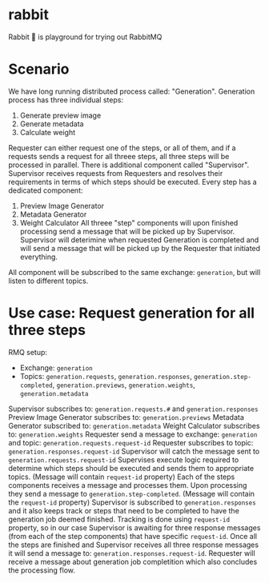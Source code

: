 # rabbit
Rabbit :rabbit: is playground for trying out RabbitMQ

# Scenario

We have long running distributed process called: "Generation". Generation process has three individual steps: 
1. Generate preview image
2. Generate metadata
3. Calculate weight

Requester can either request one of the steps, or all of them, and if a requests sends a request for all threee steps, all three steps will be processed in parallel.
There is additional component called "Supervisor". Supervisor receives requests from Requesters and resolves their requirements in terms of which steps should be executed.
Every step has a dedicated component:
1. Preview Image Generator
2. Metadata Generator
3. Weight Calculator
All threee "step" components will upon finished processing send a message that will be picked up by Supervisor.
Supervisor will deterimine when requested Generation is completed and will send a message that will be picked up by the Requester that initiated everything.

All component will be subscribed to the same exchange: `generation`, but will listen to different topics.

# Use case: Request generation for all three steps

RMQ setup:
* Exchange: `generation`
* Topics: `generation.requests`, `generation.responses`, `generation.step-completed`, `generation.previews`, `generation.weights`, `generation.metadata`

Supervisor subscribes to: `generation.requests.#` and `generation.responses`
Preview Image Generator subscribes to: `generation.previews`
Metadata Generator subscribed to: `generation.metadata`
Weight Calculator subscribes to: `generation.weights`
Requester send a message to exchange: `generation` and topic: `generation.requests.request-id`
Requester subscribes to topic: `generation.responses.request-id`
Supervisor will catch the message sent to `generation.requests.request-id`
Supervises execute logic required to determine which steps should be executed and sends them to appropriate topics. (Message will contain `request-id` property)
Each of the steps components receives a message and processes them. Upon processing they send a message to `generation.step-completed`. (Message will contain the `request-id` property)
Supervisor is subscribed to `generation.responses` and it also keeps track or steps that need to be completed to have the generation job deemed finished. Tracking is done using `request-id` property, so in our case Supervisor is awaiting for three response messages (from each of the step components) that have specific `request-id`. Once all the steps are finished and Supervisor receives all three response messages it will send a message to: `generation.responses.request-id`.
Requester will receive a message about generation job completition which also concludes the processing flow.
